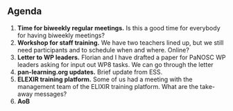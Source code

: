
Agenda
------

1. **Time for biweekly regular meetings.** Is this a good time for everybody for having biweekly meetings?
1. **Workshop for staff training.** We have two teachers lined up, but we still need participants and to schedule when and where. Online?
1. **Letter to WP leaders.** Florian and I have drafted a paper for PaNOSC WP leaders asking for input out WP8 tasks. We can go through the letter
1. **pan-learning.org updates.** Brief update from ESS. 
1. **ELEXIR training platform.** Some of us had a meeting with the management team of the ELIXIR training platform. What are the take-away messages?
1. **AoB**


